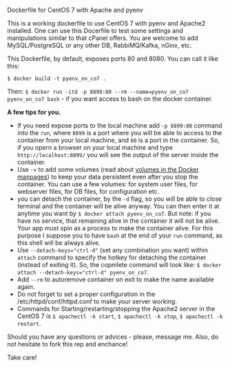 Dockerfile for CentOS 7 with Apache and pyenv

This is a working dockerfile to use CentOS 7 with pyenv and Apache2 installed.
One can use this Docerfile to test some settings and manipulations similar to that cPanel offers.
You are welcome to add MySQL/PostgreSQL or any other DB, RabbiMQ/Kafka, nGinx, etc.

This Dockerfile, by default, exposes ports 80 and 8080. You can call it like this:


`$ docker build -t pyenv_on_co7 .`

Then:
`$ docker run -itd -p 8899:80 --rm --name=pyenv_on_co7 pyenv_on_co7 bash` - if you want access to bash on the docker container.


**A few tips for you.**

- If you need expose ports to the local machine add `-p 8899:80` command into the `run`, where `8899` is a port where you will be able to access to the container from your local machine, and `80` is a port in the container. So, if you opern a browser on your local machine and type `http://localhost:8899/` you will see the output of the server inside the container.
- Use `-v` to add some volumes (read about [volumes in the Docker manpages](https://docs.docker.com/storage/volumes/)) to keep your data persistent even after you stop the container. You can use a few volumes: for system user files, for webserver files, for DB files, for configuration etc.
- you can detach the container, by the `-d` flag, so you will be able to close terminal and the container will be alive anyway. You can then enter it at anytime you want by `$ docker attach pyenv_on_co7`. But note: if you have no service, that remaining alive in the container it will not be alive. Your app must spin as a process to make the container alive. For this purpose I suppose you to have `bash` at the end of your `run` command, as this shell will be always alive.
- Use `--detach-keys="ctrl-d"` (set any combination you want) within `attach` command to specify the hotkey for detaching the container (instead of exiting it). So, the copmlete command will look like: `$ docker attach --detach-keys="ctrl-d" pyenv_on_co7`.
- Add `--rm` to autoremove container on exit to make the name available again.
- Do not forget to set a proper configuration in the /etc/httpd/conf/httpd.conf to make your server working.
- Commands for Starting/restarting/stopping the Apache2 server in the CentOS 7 is `$ apachectl -k start`, `$ apachectl -k stop`, `$ apachectl -k restart`.

Should you have any questions or advices - please, message me. Also, do not hesitate to fork this rep and enchance!

Take care!



